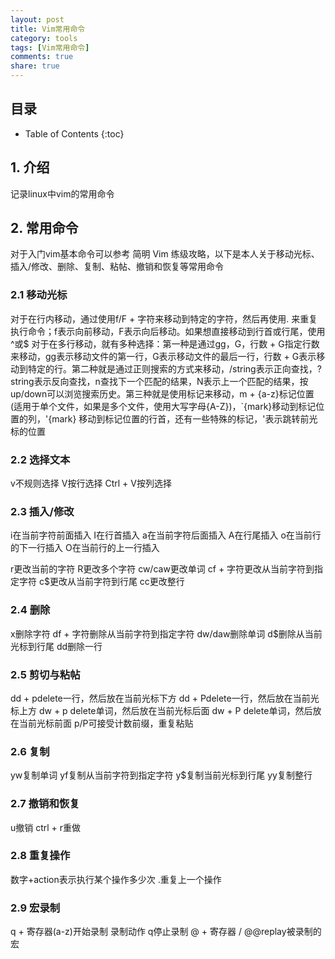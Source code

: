 ```yaml
---
layout: post
title: Vim常用命令
category: tools
tags: [Vim常用命令]
comments: true
share: true
---
```

## 目录 ##

* Table of Contents
{:toc}

## 1. 介绍 ##
记录linux中vim的常用命令

## 2. 常用命令 ##
对于入门vim基本命令可以参考 简明 Vim 练级攻略，以下是本人关于移动光标、插入/修改、删除、复制、粘帖、撤销和恢复等常用命令

### 2.1 移动光标

对于在行内移动，通过使用f/F + 字符来移动到特定的字符，然后再使用. 来重复执行命令；f表示向前移动，F表示向后移动。如果想直接移动到行首或行尾，使用^或$
对于在多行移动，就有多种选择：第一种是通过gg，G，行数 + G指定行数来移动，gg表示移动文件的第一行，G表示移动文件的最后一行，行数 + G表示移动到特定的行。第二种就是通过正则搜索的方式来移动，/string表示正向查找，?string表示反向查找，n查找下一个匹配的结果，N表示上一个匹配的结果，按up/down可以浏览搜索历史。第三种就是使用标记来移动，m + {a-z}标记位置(适用于单个文件，如果是多个文件，使用大写字母{A-Z})，`{mark}移动到标记位置的列，'{mark} 移动到标记位置的行首，还有一些特殊的标记，'表示跳转前光标的位置

### 2.2 选择文本
v不规则选择
V按行选择
Ctrl + V按列选择

### 2.3 插入/修改
i在当前字符前面插入
I在行首插入
a在当前字符后面插入
A在行尾插入
o在当前行的下一行插入
O在当前行的上一行插入

r更改当前的字符
R更改多个字符
cw/caw更改单词
cf + 字符更改从当前字符到指定字符
c$更改从当前字符到行尾
cc更改整行

### 2.4 删除
x删除字符
df + 字符删除从当前字符到指定字符
dw/daw删除单词
d$删除从当前光标到行尾
dd删除一行

### 2.5 剪切与粘帖
dd + pdelete一行，然后放在当前光标下方
dd + Pdelete一行，然后放在当前光标上方
dw + p delete单词，然后放在当前光标后面
dw + P delete单词，然后放在当前光标前面
p/P可接受计数前缀，重复粘贴

### 2.6 复制
yw复制单词
yf复制从当前字符到指定字符
y$复制当前光标到行尾
yy复制整行

### 2.7 撤销和恢复
u撤销
ctrl + r重做

### 2.8 重复操作
数字+action表示执行某个操作多少次
.重复上一个操作

### 2.9 宏录制
q + 寄存器(a-z)开始录制
录制动作
q停止录制
@ + 寄存器 / @@replay被录制的宏

